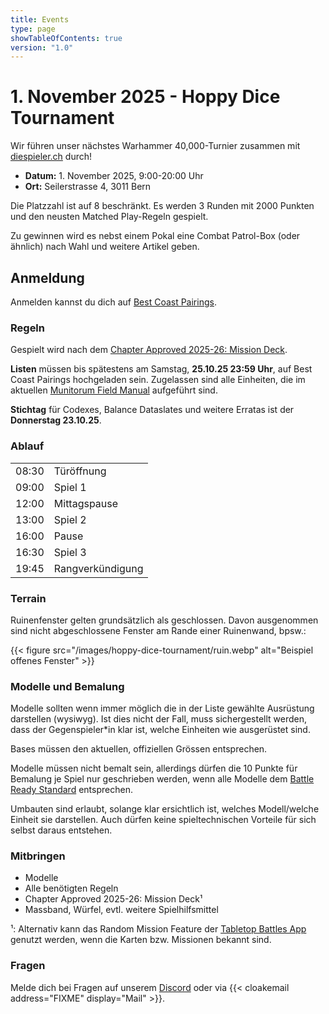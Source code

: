 ```yaml
---
title: Events
type: page
showTableOfContents: true
version: "1.0"
---
```

# 1. November 2025 - Hoppy Dice Tournament

Wir führen unser nächstes Warhammer 40,000-Turnier zusammen mit [diespieler.ch](https://diespieler.ch) durch!

- **Datum:** 1. November 2025, 9:00-20:00 Uhr
- **Ort:** Seilerstrasse 4, 3011 Bern

Die Platzzahl ist auf 8 beschränkt. Es werden 3 Runden mit 2000 Punkten und den neusten Matched Play-Regeln gespielt.

Zu gewinnen wird es nebst einem Pokal eine Combat Patrol-Box (oder ähnlich) nach Wahl und weitere Artikel geben.


## Anmeldung

Anmelden kannst du dich auf [Best Coast Pairings](https://www.bestcoastpairings.com/event/ijUUu1YKB1KM).


### Regeln

Gespielt wird nach dem [Chapter Approved 2025-26: Mission Deck](https://www.warhammer-community.com/en-gb/downloads/warhammer-40000/).

**Listen** müssen bis spätestens am Samstag, **25.10.25 23:59 Uhr**, auf Best Coast Pairings hochgeladen sein.
Zugelassen sind alle Einheiten, die im aktuellen [Munitorum Field Manual](https://www.warhammer-community.com/en-gb/downloads/warhammer-40000/) aufgeführt sind.

**Stichtag** für Codexes, Balance Dataslates und weitere Erratas ist der **Donnerstag 23.10.25**.


### Ablauf

|        |                  | 
| ------ | ---------------- |
| 08:30  | Türöffnung       |
| 09:00  | Spiel 1          |
| 12:00  | Mittagspause     |
| 13:00  | Spiel 2          |
| 16:00  | Pause            |
| 16:30  | Spiel 3          |
| 19:45  | Rangverkündigung |


### Terrain

Ruinenfenster gelten grundsätzlich als geschlossen. Davon ausgenommen sind nicht abgeschlossene Fenster am Rande einer Ruinenwand, bpsw.:

{{< figure src="/images/hoppy-dice-tournament/ruin.webp" alt="Beispiel offenes Fenster" >}}


### Modelle und Bemalung

Modelle sollten wenn immer möglich die in der Liste gewählte Ausrüstung darstellen (wysiwyg).
Ist dies nicht der Fall, muss sichergestellt werden, dass der Gegenspieler\*in klar ist, welche Einheiten wie ausgerüstet sind.

Bases müssen den aktuellen, offiziellen Grössen entsprechen.

Modelle müssen nicht bemalt sein, allerdings dürfen die 10 Punkte für Bemalung je Spiel nur geschrieben werden, wenn alle Modelle dem [Battle Ready Standard](https://www.warhammer-community.com/en-gb/articles/xcSERTQx/citadel-colour-just-what-is-battle-ready/) entsprechen.

Umbauten sind erlaubt, solange klar ersichtlich ist, welches Modell/welche Einheit sie darstellen.
Auch dürfen keine spieltechnischen Vorteile für sich selbst daraus entstehen.


### Mitbringen

- Modelle
- Alle benötigten Regeln
- Chapter Approved 2025-26: Mission Deck¹
- Massband, Würfel, evtl. weitere Spielhilfsmittel

¹: Alternativ kann das Random Mission Feature der [Tabletop Battles App](https://ttba.goonhammer.com/) genutzt werden, wenn die Karten bzw. Missionen bekannt sind.


### Fragen

Melde dich bei Fragen auf unserem [Discord](https://discord.gg/Vzq39FbuYt) oder via {{< cloakemail address="FIXME" display="Mail" >}}.

